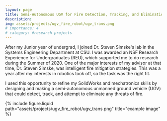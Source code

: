 ```yaml
---
layout: page
title: Semi-Autonomous UGV for Fire Detection, Tracking, and Elimination
description:
img: assets/projects/ugv_fire_robot/ugv_trans.png
# importance: 4
# category: #research projects
---
```


After my Junior year of undergrad, I joined Dr. Steven Simske's lab in the Systems Engineering Department at CSU. I was awarded an NSF Research Experience for Undergraduates (REU), which supported me to do research during the Summer of 2020. One of the major interests of my advisor at that time, Dr. Steven Simske, was intelligent fire mitigation strategies. This was a year after my interests in robotics took off, so the task was the right fit. 

I used this opportunity to refine my SolidWorks and mechatronics skills by designing and making a semi-autonomous unmanned ground vehicle (UGV) that could detect, track, and attempt to eliminate any threats of fire. 

<div class="col-sm mt-3 mt-md-0">
    {% include figure.liquid path="assets/projects/ugv_fire_robot/ugv_trans.png" title="example image" %}
</div>